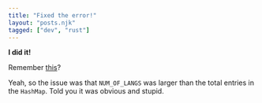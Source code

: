 ```yaml
---
title: "Fixed the error!"
layout: "posts.njk"
tagged: ["dev", "rust"]
---
```


**I did it!**

Remember [this](learning-rust.md)?

Yeah, so the issue was that `NUM_OF_LANGS` was larger than the total entries in the `HashMap`.
Told you it was obvious and stupid.